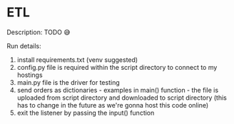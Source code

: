 # ETL

Description:
TODO 😅

Run details:
1. install requirements.txt (venv suggested)
2. config.py file is required within the script directory to connect to my hostings
3. main.py file is the driver for testing
4. send orders as dictionaries - examples in main() function - the file is uploaded from script directory and downloaded to script directory (this has to change in the future as we're gonna host this code online)
5. exit the listener by passing the input() function
